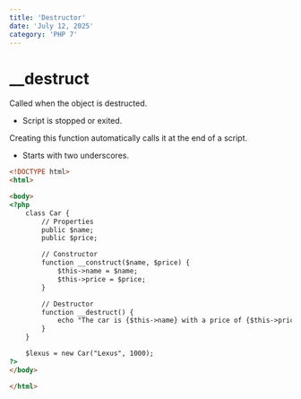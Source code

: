 ```yaml
---
title: 'Destructor'
date: 'July 12, 2025'
category: 'PHP 7'
---
```


# __destruct

Called when the object is destructed.
- Script is stopped or exited.

Creating this function automatically calls it at the end of a script.
- Starts with two underscores.

```html
<!DOCTYPE html>
<html>

<body>
<?php
    class Car {
        // Properties
        public $name;
        public $price;

        // Constructor
        function __construct($name, $price) {
            $this->name = $name;
            $this->price = $price;
        }

        // Destructor
        function __destruct() {
            echo "The car is {$this->name} with a price of {$this->price}";
        }
    }

    $lexus = new Car("Lexus", 1000);
?>
</body>

</html>
```
